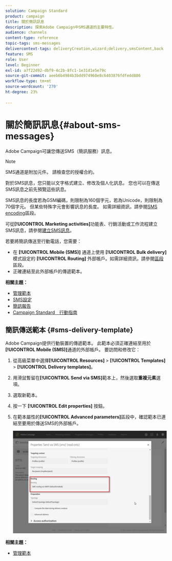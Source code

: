 ```yaml
---
solution: Campaign Standard
product: campaign
title: 關於簡訊訊息
description: 探索Adobe Campaign中SMS通道的主要特性。
audience: channels
content-type: reference
topic-tags: sms-messages
delivercontext-tags: deliveryCreation,wizard;delivery,smsContent,back
feature: SMS
role: User
level: Beginner
exl-id: a7f22d92-dbf9-4c2b-8fc1-1e31d1e5e79c
source-git-commit: aeeb6b4984b3bdd974960e8c6403876fdfedd886
workflow-type: tm+mt
source-wordcount: '270'
ht-degree: 23%

---
```


# 關於簡訊訊息{#about-sms-messages}

Adobe Campaign可讓您傳送SMS（簡訊服務）訊息。

>[!NOTE]
>
>SMS通道是附加元件。 請檢查您的授權合約。

對於SMS訊息，您只能以文字格式建立、修改及個人化訊息。 您也可以在傳送SMS訊息之前先預覽這些訊息。

SMS訊息的長度若為GSM編碼，則限制為160個字元，若為Unicode，則限制為70個字元。 但某些特殊字元會影響訊息的長度。 如需詳細資訊，請參閱[SMS encoding](../../administration/using/configuring-sms-channel.md#sms-encoding--length-and-transliteration)區段。

可從&#x200B;**[!UICONTROL Marketing activities]**&#x200B;功能表、行銷活動或工作流程建立SMS訊息，請參閱[建立SMS訊息](../../channels/using/creating-an-sms-message.md)。

若要將簡訊傳送至行動電話，您需要：

* 在 **[!UICONTROL Mobile (SMS)]** 通道上使用 **[!UICONTROL Bulk delivery]** 模式設定的 **[!UICONTROL Routing]** 外部帳戶。如需詳細資訊，請參閱[區段](../../administration/using/configuring-sms-channel.md#defining-an-sms-routing)區段。
* 正確連結至此外部帳戶的傳遞範本。

**相關主題：**

* [管理範本](../../start/using/marketing-activity-templates.md)
* [SMS設定](../../administration/using/configuring-sms-channel.md#defining-an-sms-routing)
* [簡訊報告](../../reporting/using/sms-report.md)
* [Campaign Standard　行動指南](https://helpx.adobe.com/tw/campaign/kb/acs-mobile.html)

## 簡訊傳送範本 {#sms-delivery-template}

Adobe Campaign提供行動裝置的傳遞範本。 此範本必須正確連結至用於&#x200B;**[!UICONTROL Mobile (SMS)]**&#x200B;通道的外部帳戶。 要訪問和修改它：

1. 從高級菜單中選擇&#x200B;**[!UICONTROL Resources]** > **[!UICONTROL Templates]** > **[!UICONTROL Delivery templates]**。
1. 用滑鼠暫留在&#x200B;**[!UICONTROL Send via SMS]**&#x200B;範本上，然後選取&#x200B;**重複元素**&#x200B;選項。
1. 選取新範本。
1. 按一下 **[!UICONTROL Edit properties]** 按鈕。
1. 在範本屬性的&#x200B;**[!UICONTROL Advanced parameters]**&#x200B;區段中，確認範本已連結至要用於傳送SMS的外部帳戶。

   ![](assets/sms_template.png)

**相關主題：**

* [管理範本](../../start/using/marketing-activity-templates.md)
